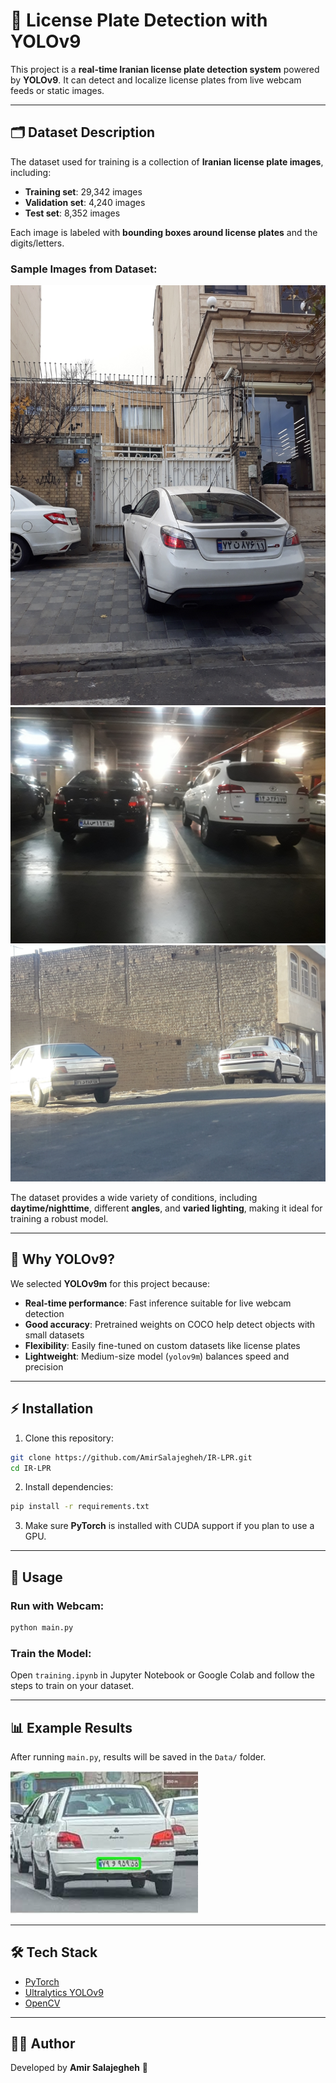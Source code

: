 # 🚗 License Plate Detection with YOLOv9

This project is a **real-time Iranian license plate detection system** powered by **YOLOv9**.
It can detect and localize license plates from live webcam feeds or static images.

---

## 🗂️ Dataset Description

The dataset used for training is a collection of **Iranian license plate images**, including:

* **Training set**: 29,342 images
* **Validation set**: 4,240 images
* **Test set**: 8,352 images

Each image is labeled with **bounding boxes around license plates** and the digits/letters.

### Sample Images from Dataset:

<img src="Data/sample1.jpg">    
<img src="Data/sample2.jpg">      
<img src="Data/sample3.jpg">  

The dataset provides a wide variety of conditions, including **daytime/nighttime**, different **angles**, and **varied lighting**, making it ideal for training a robust model.

---

## 🤖 Why YOLOv9?

We selected **YOLOv9m** for this project because:

* **Real-time performance**: Fast inference suitable for live webcam detection
* **Good accuracy**: Pretrained weights on COCO help detect objects with small datasets
* **Flexibility**: Easily fine-tuned on custom datasets like license plates
* **Lightweight**: Medium-size model (`yolov9m`) balances speed and precision

---

## ⚡ Installation

1. Clone this repository:

```bash
git clone https://github.com/AmirSalajegheh/IR-LPR.git
cd IR-LPR
```

2. Install dependencies:

```bash
pip install -r requirements.txt
```

3. Make sure **PyTorch** is installed with CUDA support if you plan to use a GPU.

---

## 🚀 Usage

### Run with Webcam:

```bash
python main.py
```

### Train the Model:

Open `training.ipynb` in Jupyter Notebook or Google Colab and follow the steps to train on your dataset.

---

## 📊 Example Results

After running `main.py`, results will be saved in the `Data/` folder.

<img src="Data/output.jpg" width="300">  

---

## 🛠️ Tech Stack

* [PyTorch](https://pytorch.org/)
* [Ultralytics YOLOv9](https://github.com/ultralytics/ultralytics)
* [OpenCV](https://opencv.org/)

---

## 👨‍💻 Author

Developed by **Amir Salajegheh** 🚀
